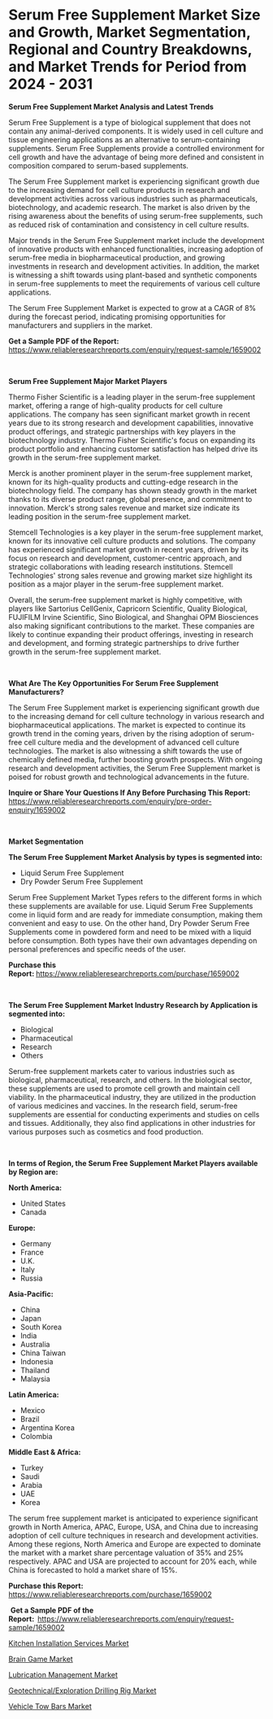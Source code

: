<p><h1>Serum Free Supplement Market Size and Growth, Market Segmentation, Regional and Country Breakdowns, and Market Trends for Period from 2024 -  2031</h1></p><p><strong>Serum Free Supplement Market Analysis and Latest Trends</strong></p>
<p><p>Serum Free Supplement is a type of biological supplement that does not contain any animal-derived components. It is widely used in cell culture and tissue engineering applications as an alternative to serum-containing supplements. Serum Free Supplements provide a controlled environment for cell growth and have the advantage of being more defined and consistent in composition compared to serum-based supplements.</p><p>The Serum Free Supplement market is experiencing significant growth due to the increasing demand for cell culture products in research and development activities across various industries such as pharmaceuticals, biotechnology, and academic research. The market is also driven by the rising awareness about the benefits of using serum-free supplements, such as reduced risk of contamination and consistency in cell culture results.</p><p>Major trends in the Serum Free Supplement market include the development of innovative products with enhanced functionalities, increasing adoption of serum-free media in biopharmaceutical production, and growing investments in research and development activities. In addition, the market is witnessing a shift towards using plant-based and synthetic components in serum-free supplements to meet the requirements of various cell culture applications.</p><p>The Serum Free Supplement Market is expected to grow at a CAGR of 8% during the forecast period, indicating promising opportunities for manufacturers and suppliers in the market.</p></p>
<p><strong>Get a Sample PDF of the Report:&nbsp;</strong> <a href="https://www.reliableresearchreports.com/enquiry/request-sample/1659002">https://www.reliableresearchreports.com/enquiry/request-sample/1659002</a></p>
<p>&nbsp;</p>
<p><strong>Serum Free Supplement Major Market Players</strong></p>
<p><p>Thermo Fisher Scientific is a leading player in the serum-free supplement market, offering a range of high-quality products for cell culture applications. The company has seen significant market growth in recent years due to its strong research and development capabilities, innovative product offerings, and strategic partnerships with key players in the biotechnology industry. Thermo Fisher Scientific's focus on expanding its product portfolio and enhancing customer satisfaction has helped drive its growth in the serum-free supplement market.</p><p>Merck is another prominent player in the serum-free supplement market, known for its high-quality products and cutting-edge research in the biotechnology field. The company has shown steady growth in the market thanks to its diverse product range, global presence, and commitment to innovation. Merck's strong sales revenue and market size indicate its leading position in the serum-free supplement market.</p><p>Stemcell Technologies is a key player in the serum-free supplement market, known for its innovative cell culture products and solutions. The company has experienced significant market growth in recent years, driven by its focus on research and development, customer-centric approach, and strategic collaborations with leading research institutions. Stemcell Technologies' strong sales revenue and growing market size highlight its position as a major player in the serum-free supplement market.</p><p>Overall, the serum-free supplement market is highly competitive, with players like Sartorius CellGenix, Capricorn Scientific, Quality Biological, FUJIFILM Irvine Scientific, Sino Biological, and Shanghai OPM Biosciences also making significant contributions to the market. These companies are likely to continue expanding their product offerings, investing in research and development, and forming strategic partnerships to drive further growth in the serum-free supplement market.</p></p>
<p>&nbsp;</p>
<p><strong>What Are The Key Opportunities For Serum Free Supplement Manufacturers?</strong></p>
<p><p>The Serum Free Supplement market is experiencing significant growth due to the increasing demand for cell culture technology in various research and biopharmaceutical applications. The market is expected to continue its growth trend in the coming years, driven by the rising adoption of serum-free cell culture media and the development of advanced cell culture technologies. The market is also witnessing a shift towards the use of chemically defined media, further boosting growth prospects. With ongoing research and development activities, the Serum Free Supplement market is poised for robust growth and technological advancements in the future.</p></p>
<p><strong>Inquire or Share Your Questions If Any Before Purchasing This Report:</strong> <a href="https://www.reliableresearchreports.com/enquiry/pre-order-enquiry/1659002">https://www.reliableresearchreports.com/enquiry/pre-order-enquiry/1659002</a></p>
<p>&nbsp;</p>
<p><strong>Market Segmentation</strong></p>
<p><strong>The Serum Free Supplement Market Analysis by types is segmented into:</strong></p>
<p><ul><li>Liquid Serum Free Supplement</li><li>Dry Powder Serum Free Supplement</li></ul></p>
<p><p>Serum Free Supplement Market Types refers to the different forms in which these supplements are available for use. Liquid Serum Free Supplements come in liquid form and are ready for immediate consumption, making them convenient and easy to use. On the other hand, Dry Powder Serum Free Supplements come in powdered form and need to be mixed with a liquid before consumption. Both types have their own advantages depending on personal preferences and specific needs of the user.</p></p>
<p><strong>Purchase this Report:&nbsp;</strong><a href="https://www.reliableresearchreports.com/purchase/1659002">https://www.reliableresearchreports.com/purchase/1659002</a></p>
<p>&nbsp;</p>
<p><strong>The Serum Free Supplement Market Industry Research by Application is segmented into:</strong></p>
<p><ul><li>Biological</li><li>Pharmaceutical</li><li>Research</li><li>Others</li></ul></p>
<p><p>Serum-free supplement markets cater to various industries such as biological, pharmaceutical, research, and others. In the biological sector, these supplements are used to promote cell growth and maintain cell viability. In the pharmaceutical industry, they are utilized in the production of various medicines and vaccines. In the research field, serum-free supplements are essential for conducting experiments and studies on cells and tissues. Additionally, they also find applications in other industries for various purposes such as cosmetics and food production.</p></p>
<p>&nbsp;</p>
<p><strong>In terms of Region, the Serum Free Supplement Market Players available by Region are:</strong></p>
<p>
    <p> <strong> North America: </strong>
        <ul>
            <li>United States</li>
            <li>Canada</li>
        </ul>
        </p> 
    <p> <strong> Europe: </strong>
        <ul>
            <li>Germany</li>
            <li>France</li>
            <li>U.K.</li>
            <li>Italy</li>
            <li>Russia</li>
        </ul>
        </p> 
    <p> <strong> Asia-Pacific: </strong>
        <ul>
            <li>China</li>
            <li>Japan</li>
            <li>South Korea</li>
            <li>India</li>
            <li>Australia</li>
            <li>China Taiwan</li>
            <li>Indonesia</li>
            <li>Thailand</li>
            <li>Malaysia</li>
        </ul>
        </p> 
    <p> <strong> Latin America: </strong>
        <ul>
            <li>Mexico</li>
            <li>Brazil</li>
            <li>Argentina Korea</li>
            <li>Colombia</li>
        </ul>
        </p> 
    <p> <strong> Middle East & Africa: </strong>
        <ul>
            <li>Turkey</li>
            <li>Saudi</li>
            <li>Arabia</li>
            <li>UAE</li>
            <li>Korea</li>
        </ul>
    </p>
    </p>
<p><p>The serum free supplement market is anticipated to experience significant growth in North America, APAC, Europe, USA, and China due to increasing adoption of cell culture techniques in research and development activities. Among these regions, North America and Europe are expected to dominate the market with a market share percentage valuation of 35% and 25% respectively. APAC and USA are projected to account for 20% each, while China is forecasted to hold a market share of 15%.</p></p>
<p><strong>Purchase this Report: </strong><a href="https://www.reliableresearchreports.com/purchase/1659002">https://www.reliableresearchreports.com/purchase/1659002</a></p>
<p>&nbsp;<strong>Get a Sample PDF of the Report:&nbsp;&nbsp;</strong><a href="https://www.reliableresearchreports.com/enquiry/request-sample/1659002">https://www.reliableresearchreports.com/enquiry/request-sample/1659002</a></p>
<p><strong></strong></p>
<p><p><a href="https://medium.com/@chiragreportprime/kitchen-installation-services-market-share-evolution-and-market-growth-trends-2024-2031-a7c7e5ef32ed">Kitchen Installation Services Market</a></p><p><a href="https://medium.com/@joannknox666/brain-game-market-trends-forecast-and-competitive-analysis-to-2031-34e5b9b9a713">Brain Game Market</a></p><p><a href="https://medium.com/@chiragreportprime/lubrication-management-market-comprehensive-assessment-by-type-application-and-geography-ca6b8e3b7fec">Lubrication Management Market</a></p><p><a href="https://issuu.com/reportprime-2/docs/geotechnicalexploration-drilling-rig-market-size-2">Geotechnical/Exploration Drilling Rig Market</a></p><p><a href="https://issuu.com/reportprime-2/docs/vehicle-tow-bars-market-size-2030.pptx">Vehicle Tow Bars Market</a></p></p>